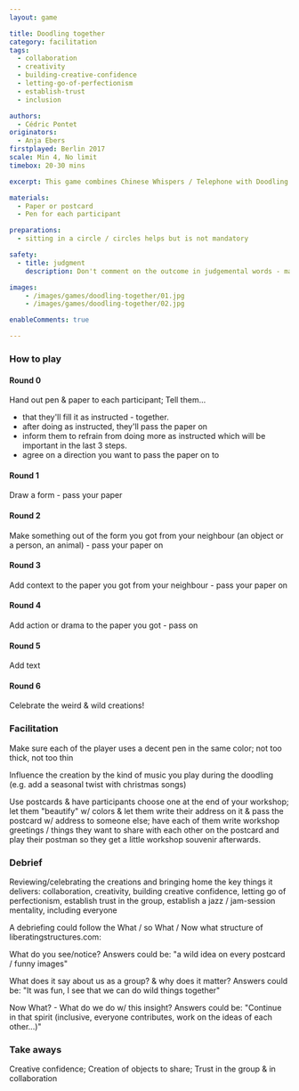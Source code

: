 ```yaml
---
layout: game

title: Doodling together
category: facilitation
tags:
  - collaboration
  - creativity
  - building-creative-confidence
  - letting-go-of-perfectionism
  - establish-trust
  - inclusion

authors: 
  - Cédric Pontet
originators: 
  - Anja Ebers
firstplayed: Berlin 2017
scale: Min 4, No limit
timebox: 20-30 mins

excerpt: This game combines Chinese Whispers / Telephone with Doodling. It is including everyone and helps to loosen up as one cannot do any wrong.

materials:
  - Paper or postcard 
  - Pen for each participant

preparations:
  - sitting in a circle / circles helps but is not mandatory

safety:
  - title: judgment
    description: Don't comment on the outcome in judgemental words - make it neutral / appreciative - "now let's see what you created! - anyone wants to share what they see here?"

images:
    - /images/games/doodling-together/01.jpg
    - /images/games/doodling-together/02.jpg

enableComments: true

---
```


### How to play 

#### Round 0
Hand out pen & paper to each participant; Tell them...
- that they'll fill it as instructed - together. 
- after doing as instructed, they'll pass the paper on
- inform them to refrain from doing more as instructed which will be important in the last 3 steps.
- agree on a direction you want to pass the paper on to
    
#### Round 1
Draw a form - pass  your paper 

#### Round 2 
Make something out of the form you got from your neighbour (an object or a person, an animal) - pass your paper on

#### Round 3 
Add context to the paper you got from your neighbour - pass your paper on

#### Round 4
Add action or drama to the paper you got  - pass on

#### Round 5
Add text

#### Round 6
Celebrate the weird & wild creations!

### Facilitation

Make sure each of the player uses a decent pen in the same color; not too thick, not too thin

Influence the creation by the kind of music you play during the doodling (e.g. add a seasonal twist with christmas songs)

Use postcards & have participants choose one at the end of your workshop; let them "beautify" w/ colors & let them write their address on it & pass the postcard w/ address to someone else; 
have each of them write workshop greetings / things they want to share with each other on the postcard and play their postman so they get a little workshop souvenir afterwards.

### Debrief

Reviewing/celebrating the creations and bringing home the key things it delivers: collaboration, creativity, building creative confidence, letting go of perfectionism, establish trust in the group, establish a jazz / jam-session mentality, including everyone

A debriefing could follow the What / so What / Now what structure of liberatingstructures.com:

What do you see/notice?
Answers could be: "a wild idea on every postcard / funny images"

What does it say about us as a group? & why does it matter? 
Answers could be: "It was fun, I see that we can do wild things together"

Now What? - What do we do w/ this insight?
Answers could be: "Continue in that spirit (inclusive, everyone contributes, work on the ideas of each other...)"

### Take aways

Creative confidence; Creation of objects to share; Trust in the group & in collaboration